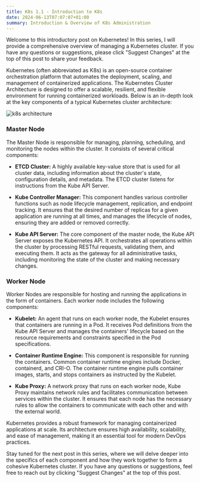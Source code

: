 ```yaml
---
title: K8s 1.1 - Introduction to K8s
date: 2024-06-13T07:07:07+01:00
summary: Introduction & Overview of K8s Administration
---
```


Welcome to this introductory post on Kubernetes! In this series, I will provide a comprehensive overview of managing a Kubernetes cluster. If you have any questions or suggestions, please click "Suggest Changes" at the top of this post to share your feedback.

Kubernetes (often abbreviated as K8s) is an open-source container orchestration platform that automates the deployment, scaling, and management of containerized applications. The Kubernetes Cluster Architecture is designed to offer a scalable, resilient, and flexible environment for running containerized workloads. Below is an in-depth look at the key components of a typical Kubernetes cluster architecture:

![k8s architecture](https://kubernetes.io/images/docs/kubernetes-cluster-architecture.svg)

### Master Node
The Master Node is responsible for managing, planning, scheduling, and monitoring the nodes within the cluster. It consists of several critical components:

- **ETCD Cluster:** A highly available key-value store that is used for all cluster data, including information about the cluster's state, configuration details, and metadata. The ETCD cluster listens for instructions from the Kube API Server.
  
- **Kube Controller Manager:** This component handles various controller functions such as node lifecycle management, replication, and endpoint tracking. It ensures that the desired number of replicas for a given application are running at all times, and manages the lifecycle of nodes, ensuring they are added or removed correctly.

- **Kube API Server:** The core component of the master node, the Kube API Server exposes the Kubernetes API. It orchestrates all operations within the cluster by processing RESTful requests, validating them, and executing them. It acts as the gateway for all administrative tasks, including monitoring the state of the cluster and making necessary changes.

### Worker Node
Worker Nodes are responsible for hosting and running the applications in the form of containers. Each worker node includes the following components:

- **Kubelet:** An agent that runs on each worker node, the Kubelet ensures that containers are running in a Pod. It receives Pod definitions from the Kube API Server and manages the containers' lifecycle based on the resource requirements and constraints specified in the Pod specifications.

- **Container Runtime Engine:** This component is responsible for running the containers. Common container runtime engines include Docker, containerd, and CRI-O. The container runtime engine pulls container images, starts, and stops containers as instructed by the Kubelet.

- **Kube Proxy:** A network proxy that runs on each worker node, Kube Proxy maintains network rules and facilitates communication between services within the cluster. It ensures that each node has the necessary rules to allow the containers to communicate with each other and with the external world.

Kubernetes provides a robust framework for managing containerized applications at scale. Its architecture ensures high availability, scalability, and ease of management, making it an essential tool for modern DevOps practices.

Stay tuned for the next post in this series, where we will delve deeper into the specifics of each component and how they work together to form a cohesive Kubernetes cluster. If you have any questions or suggestions, feel free to reach out by clicking "Suggest Changes" at the top of this post.
